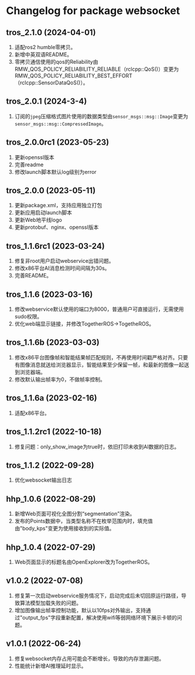 # Changelog for package websocket

tros_2.1.0 (2024-04-01)
------------------
1. 适配ros2 humble零拷贝。
2. 新增中英双语README。
3. 零拷贝通信使用的qos的Reliability由RMW_QOS_POLICY_RELIABILITY_RELIABLE（rclcpp::QoS()）变更为RMW_QOS_POLICY_RELIABILITY_BEST_EFFORT（rclcpp::SensorDataQoS()）。

tros_2.0.1 (2024-3-4)
------------------
1. 订阅的`jpeg`压缩格式图片使用的数据类型由`sensor_msgs::msg::Image`变更为`sensor_msgs::msg::CompressedImage`。

tros_2.0.0rc1 (2023-05-23)
------------------
1. 更新openssl版本
2. 完善readme
3. 修改launch脚本默认log级别为error

tros_2.0.0 (2023-05-11)
------------------
1. 更新package.xml，支持应用独立打包
2. 更新应用启动launch脚本
3. 更新Web地平线logo
4. 更新protobuf、nginx、openssl版本

tros_1.1.6rc1 (2023-03-24)
------------------
1. 修复非root用户启动webservice出错问题。
2. 修改x86平台AI消息检测时间间隔为30s。
3. 完善README。

tros_1.1.6 (2023-03-16)
------------------
1. 修改webservice默认使用的端口为8000，普通用户可直接运行，无需使用sudo权限。
2. 优化web端显示链接，并修改TogetherROS->TogetheROS。

tros_1.1.6b (2023-03-03)
------------------
1. 修改x86平台图像帧和智能结果帧匹配规则，不再使用时间戳严格对齐。只要有图像消息就送给浏览器显示，智能结果至少保留一帧，和最新的图像一起送到浏览器端。
2. 修改默认输出帧率为0，不做帧率控制。

tros_1.1.6a (2023-02-16)
------------------
1. 适配x86平台。

tros_1.1.2rc1 (2022-10-18)
------------------
1. 修复问题：only_show_image为true时，依旧打印未收到AI数据的日志。

tros_1.1.2 (2022-09-28)
------------------
1. 优化websocket输出日志

hhp_1.0.6 (2022-08-29)
------------------
1. 新增Web页面可视化全图分割“segmentation”渲染。
2. 发布的Points数据中，当类型名称不在枚举范围内时，填充值由"body_kps"变更为使用接收到的实际值。

hhp_1.0.4 (2022-07-29)
------------------
1. Web页面显示的标题名由OpenExplorer改为TogetherROS。

v1.0.2 (2022-07-08)
------------------
1. 修复第一次启动webservice服务情况下，启动完成后未切回原运行路径，导致算法模型加载失败的问题。
2. 增加图像输出帧率控制功能，默认以10fps对外输出，支持通过"output_fps"字段重新配置，解决使用wifi等弱网络环境下展示卡顿的问题。

v1.0.1 (2022-06-24)
------------------
1. 修复websocket内存占用可能会不断增长，导致的内存泄漏问题。
2. 性能统计新增AI推理延时显示。
